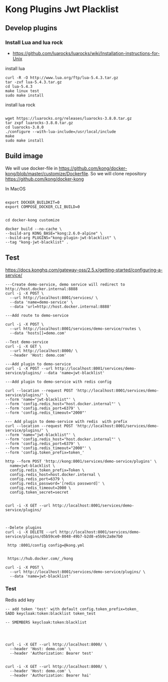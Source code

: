 # Kong Plugins Jwt Placklist

## Develop plugins

### Install Lua and lua rock 
* https://github.com/luarocks/luarocks/wiki/Installation-instructions-for-Unix

install lua

```shell
curl -R -O http://www.lua.org/ftp/lua-5.4.3.tar.gz
tar -zxf lua-5.4.3.tar.gz
cd lua-5.4.3
make linux test
sudo make install
```

install lua rock

```shell

wget https://luarocks.org/releases/luarocks-3.8.0.tar.gz
tar zxpf luarocks-3.8.0.tar.gz
cd luarocks-3.8.0
./configure --with-lua-include=/usr/local/include
make
sudo make install
```


## Build image

We will use docker-file in https://github.com/kong/docker-kong/blob/master/customize/Dockerfile. So we will clone repository https://github.com/kong/docker-kong

In MacOS

```shell

export DOCKER_BUILDKIT=0
export COMPOSE_DOCKER_CLI_BUILD=0
```

```shell

cd docker-kong customize

docker build --no-cache \
--build-arg KONG_BASE="kong:2.6.0-alpine" \
--build-arg PLUGINS="kong-plugin-jwt-blacklist" \
--tag "kong-jwt-blacklist" .
```


## Test

https://docs.konghq.com/gateway-oss/2.5.x/getting-started/configuring-a-service/

```shell
---Create demo-service, demo service will redirect to http://host.docker.internal:8888
curl -i -X POST \
  --url http://localhost:8001/services/ \
  --data 'name=demo-service' \
  --data 'url=http://host.docker.internal:8888'

---Add route to demo-service

curl -i -X POST \
  --url http://localhost:8001/services/demo-service/routes \
  --data 'hosts[]=demo.com'

--Test demo-service
curl -i -X GET \
  --url http://localhost:8000/ \
  --header 'Host: demo.com'

---Add plugin to demo-service
curl -i -X POST --url http://localhost:8001/services/demo-service/plugins/ --data 'name=jwt-blacklist'

---Add plugin to demo-service with redis config 

curl --location --request POST 'http://localhost:8001/services/demo-service/plugins/' \
--form 'name="jwt-blacklist"' \
--form 'config.redis_host="host.docker.internal"' \
--form 'config.redis_port=6379' \
--form 'config.redis_timeout="2000"'

--- Add plugin to demo-service with redis  with prefix 
curl --location --request POST 'http://localhost:8001/services/demo-service/plugins/' \
--form 'name="jwt-blacklist"' \
--form 'config.redis_host="host.docker.internal"' \
--form 'config.redis_port=6379' \
--form 'config.redis_timeout="2000"' \
--form 'config.token_prefix=token_'

http --form POST 'http://kong:8001/services/demo-service/plugins' \
  name=jwt-blacklist \
  config.redis_token_prefix=Token \
  config.redis_host=host.docker.internal \
  config.redis_port=6379 \
  config.redis_password='[redis password]' \
  config.redis_timeout=2000 \
  config.token_secret=secret


curl -i -X GET --url http://localhost:8001/services/demo-service/plugins/ 



--Delete plugins
curl -i -X DELETE --url http://localhost:8001/services/demo-service/plugins/d5b59ce0-8048-49b7-b2d8-e5b9c2a8e7b0

 http :8001/config config=@kong.yml

```


```shell

 https://hub.docker.com/_/kong

curl -i -X POST \
  --url http://localhost:8001/services/demo-service/plugins/ \
  --data 'name=jwt-blacklist'

```


###  Test
Redis add key
```shell
-- add token 'test' with default config.token_prefix=token_
SADD keycloak:token:blacklist token_test

-- SMEMBERS keycloak:token:blacklist

```

```shell



curl -i -X GET --url http://localhost:8000/ \
  --header 'Host: demo.com' \
  --header 'Authorization: Bearer test'


curl -i -X GET --url http://localhost:8000/ \
  --header 'Host: demo.com' \
  --header 'Authorization: Bearer hai'


```
